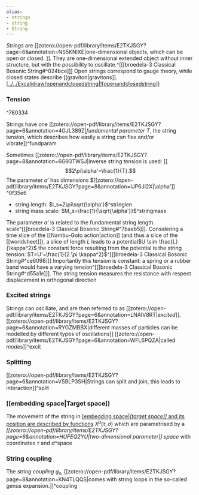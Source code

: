 ```yaml
---
alias:
- strings
- string
- String
---
```


*Strings* are [[zotero://open-pdf/library/items/E2TKJSGY?page=6&annotation=NS5KNIXE|one-dimensional objects, which can be open or closed. ]]. They are one-dimensional extended object without inner structure, but with the possibility to oscillate.^[[[broedela-3 Classical Bosonic String#^024bce]]]
Open strings correspond to gauge theory, while closed states describe [[graviton|gravitons]]. [[../../Excalidraw/openandclosedstring|![openandclosedstring]]](zotero://open-pdf/library/items/E2TKJSGY?page=6&annotation=LX9K6I3B)
 
### Tension 

^780334

Strings have one [[zotero://open-pdf/library/items/E2TKJSGY?page=6&annotation=4GJL389Z|*fundamental parameter T*, the string tension, which describes how easily a string can flex and/or vibrate]]^fundparam

Sometimes [[zotero://open-pdf/library/items/E2TKJSGY?page=8&annotation=6G93TWSJ|inverse string tension is used: ]] $$2\pi\alpha'=\frac{1}{T}.$$The parameter $\alpha'$ has dimensions $[[zotero://open-pdf/library/items/E2TKJSGY?page=8&annotation=IJP6JI2X|\alpha']] ^0f35e6
- string length: $l_s=2\pi\sqrt{\alpha'}$^stringlen
- string mass scale: $M_s=\frac{1}{\sqrt{\alpha'}}$^stringmass

The parameter $\alpha'$ is related to the fundamental string length scale^[[[broedela-3 Classical Bosonic String#^7baeb5]]]. Considering a time slice of the [[Nambu-Goto action|action]] (and thus a slice of the [[worldsheet]]), a slice of length $L$ leads to a potential$U \sim \frac{L}{\kappa^2}$ the constant force resulting from the potential is the string tension: $T=U'=\frac{1}{2 \pi \kappa^2}$^[[[broedela-3 Classical Bosonic String#^ce6098]]] Importantly this tension is constant: a spring or a rubber band would have a varying tension^[[[broedela-3 Classical Bosonic String#^d55a1e]]]. The string tension measures the resistance with respect displacement in orthogonal direction



### Excited strings 
Strings can oscillate, and are then referred to as [[zotero://open-pdf/library/items/E2TKJSGY?page=6&annotation=LNAIV8RT|*excited*]]. [[zotero://open-pdf/library/items/E2TKJSGY?page=6&annotation=RYGZMBBX|different masses of particles can be modelled by different types of oscillations]] [[zotero://open-pdf/library/items/E2TKJSGY?page=6&annotation=WFL6PQZA|called *modes*]]^excit
### Splitting
[[zotero://open-pdf/library/items/E2TKJSGY?page=6&annotation=VSBLP3SH|Strings can split and join, this leads to interaction]]^split
### [[embedding space|Target space]] 
The movement of the string in [[embedding space|_[target space]]_ and its position are described by functions](zotero://open-pdf/library/items/E2TKJSGY?page=6&annotation=C4L3WA5H)  $X^\mu(\tau,\sigma)$ which are parametrised by a *[[zotero://open-pdf/library/items/E2TKJSGY?page=6&annotation=HUFEQ2YU|two-dimensional parameter]] space* with coordinates $\tau$ and $\sigma$^space
### String coupling
The *string coupling* $g_s$, [[zotero://open-pdf/library/items/E2TKJSGY?page=8&annotation=KN4TLQQS|comes with string loops in the so-called genus expansion.]]^coupling

